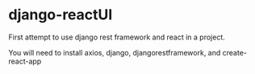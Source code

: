 # django-reactUI

First attempt to use django rest framework and react in a project.

You will need to install axios, django, djangorestframework, and create-react-app

